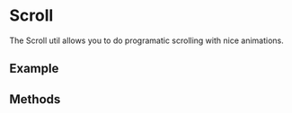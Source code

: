 # Scroll

The Scroll util allows you to do programatic scrolling with nice animations.


## Example


## Methods